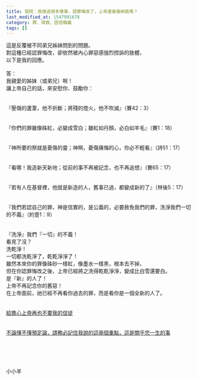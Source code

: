 ```yaml
---
title: 發問：我做過很多壞事，認罪悔改了，上帝還會接納我嗎？
last_modified_at: 1547991678
category: 罪、得救、因信稱義
tags: []
---
```


<p>這是反覆被不同弟兄姊妹問到的問題。<br/>對這種已經認罪悔改，卻依然被內心罪惡感強烈控訴的肢體，<br/>以下是我的回應。<br/><!--more--><br/>答：<br/>我親愛的姊妹（或弟兄）啊！<br/>讓上帝自己的話，來安慰你、鼓勵你：<br/> <br/><br/>『壓傷的蘆葦，他不折斷；將殘的燈火，他不吹滅』（賽42：3）<br/><br/> <br/>『你們的罪雖像硃紅，必變成雪白；雖紅如丹顏，必白如羊毛』（賽1：18）<br/><br/> <br/>『神所要的祭就是憂傷的靈；神啊，憂傷痛悔的心，你必不輕看』（詩51：17）<br/><br/> <br/>『看哪！我造新天新地；從前的事不再被記念，也不再追想』（賽65：17）<br/><br/> <br/>『若有人在基督裡，他就是新造的人，舊事已過，都變成新的了』（林後5：17）<br/><br/> <br/>『我們若認自己的罪，神是信實的，是公義的，必要赦免我們的罪，洗淨我們一切的不義』（約壹1：9）<br/> <br/> <br/>『洗淨』我們『一切』的不義！<br/>看見了沒？<br/>洗乾淨！<br/>一切都洗乾淨了，乾乾淨淨了！<br/>雖然本來你的罪像硃砂一樣紅，像墨水一樣黑，根本去不掉，<br/>但在你認罪悔改之後，上帝已經將之洗得乾乾淨淨，變成比白雪還要白。<br/>是『新』的人了！<br/>上帝不再記念你的舊惡！<br/>在上帝面前，祂已經不再看你過去的罪，而是看你是一個全新的人了。<br/> <br/> <br/><a href="/posts/269191256">給擔心上帝再也不要我的信徒 </a><br/> <br/><br/><a href="/posts/269191248">不論懂不懂預定論，請務必記住我說的這兩個重點，這是關乎您一生的事 </a><br/><br/><br/><br/><br/><br/>小小羊<br/><br/><br/><br/><br/>
</p>